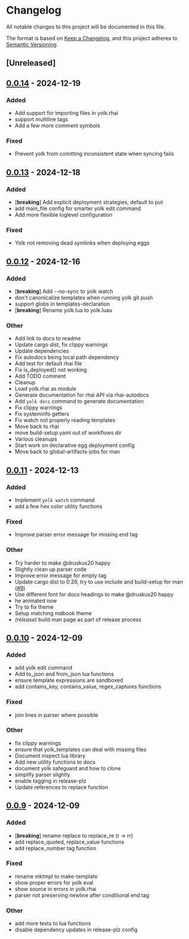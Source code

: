 # Changelog

All notable changes to this project will be documented in this file.

The format is based on [Keep a Changelog](https://keepachangelog.com/en/1.0.0/),
and this project adheres to [Semantic Versioning](https://semver.org/spec/v2.0.0.html).

## [Unreleased]

## [0.0.14](https://github.com/elkowar/yolk/compare/v0.0.13...v0.0.14) - 2024-12-19

### Added

- Add support for importing files in yolk.rhai
- support multiline tags
- Add a few more comment symbols

### Fixed

- Prevent yolk from comitting inconsistent state when syncing fails

## [0.0.13](https://github.com/elkowar/yolk/compare/v0.0.12...v0.0.13) - 2024-12-18

### Added

- [**breaking**] Add explicit deployment strategies, default to put
- add main_file config for smarter yolk edit command
- Add more flexible loglevel configuration

### Fixed

- Yolk not removing dead symlinks when deploying eggs

## [0.0.12](https://github.com/elkowar/yolk/compare/v0.0.11...v0.0.12) - 2024-12-16

### Added

- [**breaking**] Add --no-sync to yolk watch
- don't canonicalize templates when running yolk git push
- support globs in templates-declaration
- [**breaking**] Rename yolk.lua to yolk.luau

### Other

- Add link to docs to readme
- Update cargo dist, fix clippy warnings
- Update dependencies
- Fix autodocs being local path dependency
- Add test for default rhai file
- Fix is_deployed() not working
- Add TODO comment
- Cleanup
- Load yolk.rhai as module
- Generate documentation for rhai API via rhai-autodocs
- Add `yolk docs` command to generate documentation
- Fix clippy warnings
- Fix systeminfo getters
- Fix watch not properly reading templates
- Move back to rhai
- move build-setup.yaml out of workflows dir
- Various cleanups
- Start work on declarative egg deployment config
- Move back to global-artifacts-jobs for man

## [0.0.11](https://github.com/elkowar/yolk/compare/v0.0.10...v0.0.11) - 2024-12-13

### Added

- Implement `yolk watch` command
- add a few hex color utility functions

### Fixed

- Improve parser error message for missing end tag

### Other

- Try harder to make @druskus20 happy
- Slightly clean up parser code
- Improve error message for empty tag
- Update cargo dist to 0.26, try to use include and build-setup for man ([#9](https://github.com/elkowar/yolk/pull/9))
- Use different font for docs headings to make @druskus20 happy
- he animated now
- Try to fix theme
- Setup matching mdbook theme
- *(release)* build man page as part of release process

## [0.0.10](https://github.com/elkowar/yolk/compare/v0.0.9...v0.0.10) - 2024-12-09

### Added

- add yolk edit command
- Add to_json and from_json lua functions
- ensure template expressions are sandboxed
- add contains_key, contains_value, regex_captures functions

### Fixed

- join lines in parser where possible

### Other

- fix clippy warnings
- ensure that yolk_templates can deal with missing files
- Document inspect.lua library
- Add new utility functions to docs
- document yolk safeguard and how to clone
- simplify parser slightly
- enable tagging in release-plz
- Update references to replace function

## [0.0.9](https://github.com/elkowar/yolk/compare/v0.0.8...v0.0.9) - 2024-12-09

### Added

- [**breaking**] rename replace to replace_re (r -> rr)
- add replace_quoted, replace_value functions
- add replace_number tag function

### Fixed

- rename mktmpl to make-template
- show proper errors for yolk eval
- show source in errors in yolk.rhai
- parser not preserving newline after conditional end tag

### Other

- add more tests to lua functions
- disable dependency updates in release-plz config
